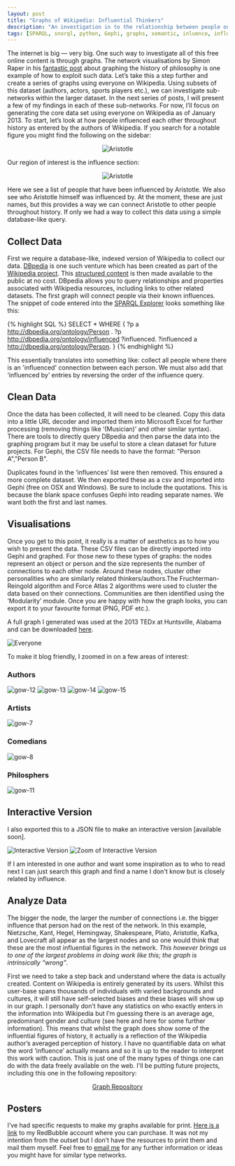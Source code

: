 ```yaml
---
layout: post
title: "Graphs of Wikipedia: Influential Thinkers"
description: "An investigation in to the relationship between people on Wikipedia."
tags: [SPARQL, snorql, python, Gephi, graphs, semantic, inluence, influential]
---
```


The internet is big — very big. One such way to investigate all of this free online content is through graphs. The network visualisations by Simon Raper in his [fantastic post](http://drunks-and-lampposts.com/2012/06/13/graphing-the-history-of-philosophy/) about graphing the history of philosophy is one example of how to exploit such data. Let’s take this a step further and create a series of graphs using everyone on Wikipedia. Using subsets of this dataset (authors, actors, sports players etc.), we can investigate sub-networks within the larger dataset. In the next series of posts, I will present a few of my findings in each of these sub-networks. For now, I’ll focus on generating the core data set using everyone on Wikipedia as of January 2013. To start, let’s look at how people influenced each other throughout history as entered by the authors of Wikipedia. If you search for a notable figure you might find the following on the sidebar:

<div style="text-align: center;">
<IMG SRC="/assets/wikipedia/aristotle-wikipedia.jpg" ALT="Aristotle">
</div>

Our region of interest is the influence section:

<div style="text-align: center;">
<IMG SRC="/assets/wikipedia/aristotle-wikipedia-zoom.jpg" ALT="Aristotle">
</div>

Here we see a list of people that have been influenced by Aristotle. We also see who Aristotle himself was influenced by. At the moment, these are just names, but this provides a way we can connect Aristotle to other people throughout history. If only we had a way to collect this data using a simple database-like query.

## Collect Data

First we require a database-like, indexed version of Wikipedia to collect our data. [DBpedia]("http://dbpedia.org/About") is one such venture which has been created as part of the [Wikipedia project]("https://en.wikipedia.org/wiki/Wikipedia:WikiProject"). This [structured content]("https://en.wikipedia.org/wiki/Structured_content") is then made available to the public at no cost. DBpedia allows you to query relationships and properties associated with Wikipedia resources, including links to other related datasets. The first graph will connect people via their known influences. The snippet of code entered into the [SPARQL Explorer]("http://dbpedia.org/snorql/") looks something like this:

{% highlight SQL %}
SELECT * WHERE
{ ?p a <http://dbpedia.org/ontology/Person> .
?p <http://dbpedia.org/ontology/influenced> ?influenced.
?influenced a <http://dbpedia.org/ontology/Person>. }
{% endhighlight %}

This essentially translates into something like: collect all people where there is an 'influenced' connection between each person. We must also add that ‘influenced by’ entries by reversing the order of the influence query.

## Clean Data

Once the data has been collected, it will need to be cleaned. Copy this data into a little URL decoder and imported them into Microsoft Excel for further processing (removing things like ‘(Musician)’ and other similar syntax). There are tools to directly query DBpedia and then parse the data into the graphing program but it may be useful to store a clean dataset for future projects. For Gephi, the CSV file needs to have the format: "Person A","Person B".

Duplicates found in the ‘influences’ list were then removed. This ensured a more complete dataset. We then exported these as a csv and imported into Gephi (free on OSX and Windows). Be sure to include the quotations. This is because the blank space confuses Gephi into reading separate names. We want both the first and last names.

## Visualisations

Once you get to this point, it really is a matter of aesthetics as to how you wish to present the data. These CSV files can be directly imported into Gephi and graphed. For those new to these types of graphs: the nodes represent an object or person and the size represents the number of connections to each other node. Around these nodes, cluster other personalities who are similarly related thinkers/authors.The Fruchterman-Reingold algorithm and Force Atlas 2 algorithms were used to cluster the data based on their connections. Communities are then identified using the ‘Modularity’ module. Once you are happy with how the graph looks, you can export it to your favourite format (PNG, PDF etc.).

A full graph I generated was used at the 2013 TEDx at Huntsville, Alabama and can be downloaded [here](/assets/wikipedia/fullgraph-huntsville.png).

![Everyone](/assets/gow_huntsville.png)

To make it blog friendly, I zoomed in on a few areas of interest:

### Authors
![gow-12](/assets/gow_image12.png)
![gow-13](/assets/gow_image13.png)
![gow-14](/assets/gow_image14.png)
![gow-15](/assets/gow_image15.png)
### Artists
![gow-7](/assets/gow_image7.png)
### Comedians
![gow-8](/assets/gow_image8.png)
### Philosphers
![gow-11](/assets/gow_image11.png)

## Interactive Version
I also exported this to a JSON file  to make an interactive version [available soon].

![Interactive Version](/assets/wikipedia/FullInfluenceGraph.png)
![Zoom of Interactive Version](/assets/wikipedia/Nietzsche.png)

If I am interested in one author and want some inspiration as to who to read next I can just search this graph and find a name I don't know but is closely related by influence.

## Analyze Data

The bigger the node, the larger the number of connections i.e. the bigger influence that person had on the rest of the network. In this example, Nietzsche, Kant, Hegel, Hemingway, Shakespeare, Plato, Aristotle, Kafka, and Lovecraft all appear as the largest nodes and so one would think that these are the most influential figures in the network. *This however brings us to one of the largest problems in doing work like this; the graph is intrinsically “wrong”*. 

First we need to take a step back and understand where the data is actually created. Content on Wikipedia is entirely generated by its users. Whilst this user-base spans thousands of individuals with varied backgrounds and cultures, it will still have self-selected biases and these biases will show up in our graph. I personally don’t have any statistics on who exactly enters in the information into Wikipedia but I’m guessing there is an average age, predominant gender and culture (see here and here for some further information). This means that whilst the graph does show some of the influential figures of history, it actually is a reflection of the Wikipedia author’s averaged perception of history. I have no quantifiable data on what the word ‘influence’ actually means and so it is up to the reader to interpret this work with caution. This is just one of the many types of things one can do with the data freely available on the web. I'll be putting future projects, including this one in the following repository:

<center>
<div markdown="0"><a href="https://github.com/bgriffen/griffsgraphs" class="btn">Graph Repository</a></div>
</center>

## Posters

I’ve had specific requests to make my graphs available for print. [Here is a link](http://www.redbubble.com/people/griffsgraphs) to my RedBubble account where you can purchase. It was not my intention from the outset but I don’t have the resources to print them and mail them myself. Feel free to [email me](mailto:brendan.f.griffen@gmail.com) for any further information or ideas you might have for similar type networks.

